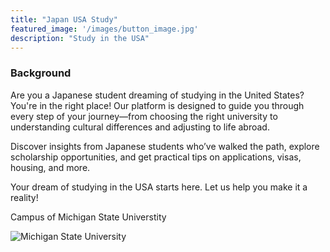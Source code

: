 ```yaml
---
title: "Japan USA Study"
featured_image: '/images/button_image.jpg'
description: "Study in the USA"
---
```


### Background

Are you a Japanese student dreaming of studying in the United States? You're in the right place! Our platform is designed to guide you through every step of your journey—from choosing the right university to understanding cultural differences and adjusting to life abroad.

Discover insights from Japanese students who’ve walked the path, explore scholarship opportunities, and get practical tips on applications, visas, housing, and more.

Your dream of studying in the USA starts here. Let us help you make it a reality!



Campus of Michigan State Universtity

![Michigan State University](/images/mainpage_msu.jpg)
